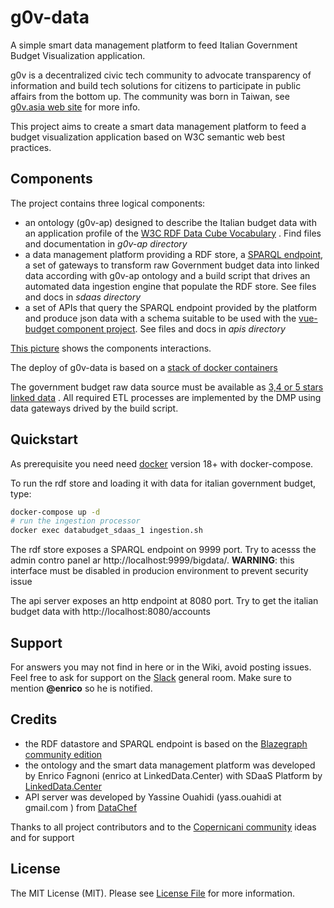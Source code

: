 # g0v-data

A simple smart data management platform to feed Italian Government Budget Visualization application. 


g0v is a decentralized civic tech community to advocate transparency of information and build tech solutions 
for citizens to participate in public affairs from the bottom up. The community was born in Taiwan, see [g0v.asia web site](http://g0v.asia/) for more info.

This project aims to create a smart data management platform to feed a budget visualization application based on W3C semantic web best practices.

## Components

The project contains three logical components:

- an ontology (g0v-ap) designed to describe the Italian budget data with an application profile of the [W3C RDF Data Cube Vocabulary](https://www.w3.org/TR/vocab-data-cube) . Find files and documentation in *g0v-ap directory*
- a data management platform providing a RDF store, a [SPARQL endpoint](https://www.w3.org/TR/sparql11-overview), a set of gateways to transform raw Government budget data into linked data according with g0v-ap ontology and a build script that drives an automated data ingestion engine that populate the RDF store.  See files and docs in *sdaas directory*
- a set of APIs that query the SPARQL endpoint provided by the platform and produce json data with a schema suitable to be used with the [vue-budget component project](). See files and docs in *apis directory*
 
[This picture](https://www.draw.io/?lightbox=1&highlight=0000ff&edit=_blank&layers=1&nav=1&title=g0v-data-architecture.html#Uhttps%3A%2F%2Fdrive.google.com%2Fa%2Fe-artspace.com%2Fuc%3Fid%3D1Q2VSl5IL_K1qByiSzGDffSXiVbSRA1zl%26export%3Ddownload) shows the components interactions.

The deploy of g0v-data is based on a [stack of docker containers](https://www.draw.io/?lightbox=1&highlight=0000ff&edit=_blank&layers=1&nav=1&title=g0v-data-stack.html#Uhttps%3A%2F%2Fdrive.google.com%2Fa%2Fe-artspace.com%2Fuc%3Fid%3D1FEItM1NOMCzj03GxkXc_EE5SLnJ-oF_R%26export%3Ddownload)

The government budget raw data source must be available as [3,4 or 5 stars linked data](https://5stardata.info/en/) . All required ETL processes are implemented by the DMP using data gateways drived by the build script.


## Quickstart

As prerequisite you need need [docker](https://docs.docker.com/) version 18+ with docker-compose.

To run the rdf store and loading it with data for italian government budget, type:

```bash
docker-compose up -d
# run the ingestion processor
docker exec databudget_sdaas_1 ingestion.sh 
```

The rdf store exposes a SPARQL endpoint on 9999 port. Try to acesss the admin contro panel ar http://localhost:9999/bigdata/. **WARNING**: this interface must be disabled in producion environment to prevent security issue

The api server exposes an http endpoint at 8080 port. Try to get the italian budget data with http://localhost:8080/accounts



## Support

For answers you may not find in here or in the Wiki, avoid posting issues. Feel free to ask for support on the [Slack](https://linkeddatacenter.slack.com/) general room. Make sure to mention **@enrico** so he is notified.

## Credits

- the RDF datastore and SPARQL endpoint is based on the [Blazegraph community edition](https://www.blazegraph.com/)
- the ontology and the smart data management platform was developed by Enrico Fagnoni (enrico at LinkedData.Center) with SDaaS Platform by [LinkedData.Center](http://LinkedData.Center/)
- API server was developed by Yassine Ouahidi (yass.ouahidi at gmail.com ) from [DataChef](http://DataChef.Cloud)

Thanks to all project contributors and to the [Copernicani community](https://copernicani.it/) ideas and for support

## License

The MIT License (MIT). Please see [License File](LICENSE) for more information.

